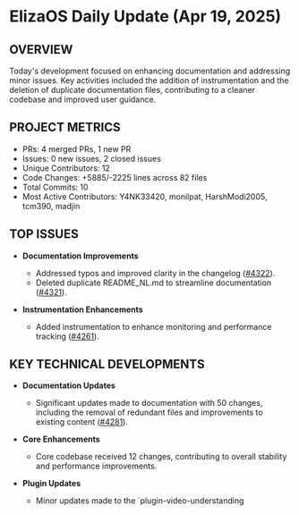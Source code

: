 # ElizaOS Daily Update (Apr 19, 2025)

## OVERVIEW 
Today's development focused on enhancing documentation and addressing minor issues. Key activities included the addition of instrumentation and the deletion of duplicate documentation files, contributing to a cleaner codebase and improved user guidance.

## PROJECT METRICS
- PRs: 4 merged PRs, 1 new PR
- Issues: 0 new issues, 2 closed issues
- Unique Contributors: 12
- Code Changes: +5885/-2225 lines across 82 files
- Total Commits: 10
- Most Active Contributors: Y4NK33420, monilpat, HarshModi2005, tcm390, madjin

## TOP ISSUES
- **Documentation Improvements**
  - Addressed typos and improved clarity in the changelog ([#4322](https://github.com/elizaos/eliza/pull/4322)).
  - Deleted duplicate README_NL.md to streamline documentation ([#4321](https://github.com/elizaos/eliza/pull/4321)).

- **Instrumentation Enhancements**
  - Added instrumentation to enhance monitoring and performance tracking ([#4261](https://github.com/elizaos/eliza/pull/4261)).

## KEY TECHNICAL DEVELOPMENTS
- **Documentation Updates**
  - Significant updates made to documentation with 50 changes, including the removal of redundant files and improvements to existing content ([#4281](https://github.com/elizaos/eliza/pull/4281)).

- **Core Enhancements**
  - Core codebase received 12 changes, contributing to overall stability and performance improvements.

- **Plugin Updates**
  - Minor updates made to the `plugin-video-understanding